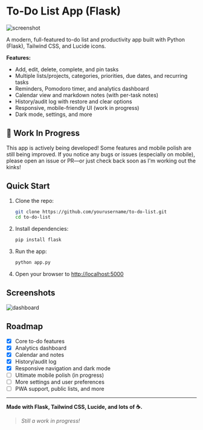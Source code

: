 # To-Do List App (Flask)

![screenshot](https://user-images.githubusercontent.com/yourusername/your-screenshot.png)

A modern, full-featured to-do list and productivity app built with Python (Flask), Tailwind CSS, and Lucide icons. 

**Features:**
- Add, edit, delete, complete, and pin tasks
- Multiple lists/projects, categories, priorities, due dates, and recurring tasks
- Reminders, Pomodoro timer, and analytics dashboard
- Calendar view and markdown notes (with per-task notes)
- History/audit log with restore and clear options
- Responsive, mobile-friendly UI (work in progress)
- Dark mode, settings, and more

## 🚧 Work In Progress
This app is actively being developed! Some features and mobile polish are still being improved. If you notice any bugs or issues (especially on mobile), please open an issue or PR—or just check back soon as I'm working out the kinks!

## Quick Start
1. Clone the repo:
   ```bash
   git clone https://github.com/yourusername/to-do-list.git
   cd to-do-list
   ```
2. Install dependencies:
   ```bash
   pip install flask
   ```
3. Run the app:
   ```bash
   python app.py
   ```
4. Open your browser to [http://localhost:5000](http://localhost:5000)

## Screenshots
![dashboard](https://user-images.githubusercontent.com/yourusername/dashboard-screenshot.png)

## Roadmap
- [x] Core to-do features
- [x] Analytics dashboard
- [x] Calendar and notes
- [x] History/audit log
- [x] Responsive navigation and dark mode
- [ ] Ultimate mobile polish (in progress)
- [ ] More settings and user preferences
- [ ] PWA support, public lists, and more

---

**Made with Flask, Tailwind CSS, Lucide, and lots of ☕.**

> _Still a work in progress!_
